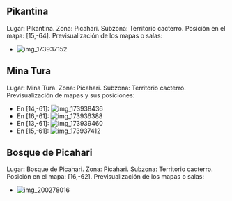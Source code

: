 ## Pikantina
Lugar: Pikantina.
Zona: Picahari.
Subzona: Territorio cacterro.
Posición en el mapa: [15,-64].
Previsualización de los mapas o salas:
- ![img_173937152](https://media.discordapp.net/attachments/1115311447145193482/1115339244865597490/173937152.jpg)

## Mina Tura
Lugar: Mina Tura.
Zona: Picahari.
Subzona: Territorio cacterro.
Previsualización de mapas y sus posiciones:
- En [14,-61]: ![img_173938436](https://media.discordapp.net/attachments/1115311447145193482/1115339281116971019/173938436.jpg)
- En [16,-61]: ![img_173936388](https://media.discordapp.net/attachments/1115311447145193482/1115339243242410075/173936388.jpg)
- En [13,-61]: ![img_173939460](https://media.discordapp.net/attachments/1115311447145193482/1115339296803651614/173939460.jpg)
- En [15,-61]: ![img_173937412](https://media.discordapp.net/attachments/1115311447145193482/1115339269574230016/173937412.jpg)

## Bosque de Picahari
Lugar: Bosque de Picahari.
Zona: Picahari.
Subzona: Territorio cacterro.
Posición en el mapa: [16,-62].
Previsualización de los mapas o salas:
- ![img_200278016](https://media.discordapp.net/attachments/1115311447145193482/1115346273202090156/200278016.jpg)